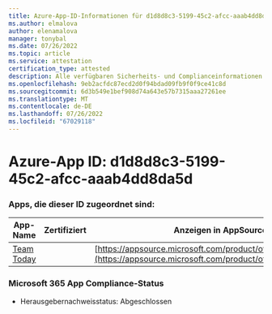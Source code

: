 ```yaml
---
title: Azure-App-ID-Informationen für d1d8d8c3-5199-45c2-afcc-aaab4dd8da5d
ms.author: elmalova
author: elenamalova
manager: tonybal
ms.date: 07/26/2022
ms.topic: article
ms.service: attestation
certification_type: attested
description: Alle verfügbaren Sicherheits- und Complianceinformationen für d1d8d8c3-5199-45c2-afcc-aaab4dd8da5d.
ms.openlocfilehash: 9eb2acfdc87ecd2d0f94bdad09fb9f0f9ce41c8d
ms.sourcegitcommit: 6d3b549e1bef908d74a643e57b7315aaa27261ee
ms.translationtype: MT
ms.contentlocale: de-DE
ms.lasthandoff: 07/26/2022
ms.locfileid: "67029118"
---
```

# <a name="azure-app-id-d1d8d8c3-5199-45c2-afcc-aaab4dd8da5d"></a>Azure-App ID: d1d8d8c3-5199-45c2-afcc-aaab4dd8da5d


### <a name="apps-associated-with-this-id"></a>Apps, die dieser ID zugeordnet sind:
| **App-Name** | **Zertifiziert** | **Anzeigen in AppSource** |
|--------------|---------------|-----------------------|
| [Team Today](../forward/WA200003572.md) |  | [https://appsource.microsoft.com/product/office/WA200003572](https://appsource.microsoft.com/product/office/WA200003572) |

### <a name="microsoft-365-app-compliance-status"></a>Microsoft 365 App Compliance-Status
- Herausgebernachweisstatus: Abgeschlossen
